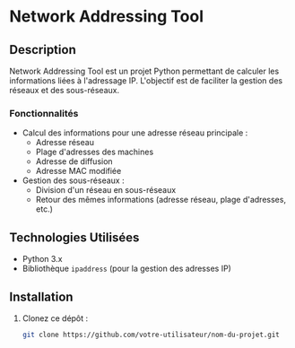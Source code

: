 # Network Addressing Tool

## Description
Network Addressing Tool est un projet Python permettant de calculer les informations liées à l'adressage IP. L'objectif est de faciliter la gestion des réseaux et des sous-réseaux.

### Fonctionnalités
- Calcul des informations pour une adresse réseau principale :
  - Adresse réseau
  - Plage d'adresses des machines
  - Adresse de diffusion
  - Adresse MAC modifiée
- Gestion des sous-réseaux :
  - Division d'un réseau en sous-réseaux
  - Retour des mêmes informations (adresse réseau, plage d'adresses, etc.)

## Technologies Utilisées
- Python 3.x
- Bibliothèque `ipaddress` (pour la gestion des adresses IP)

## Installation
1. Clonez ce dépôt : 
   ```bash
   git clone https://github.com/votre-utilisateur/nom-du-projet.git
